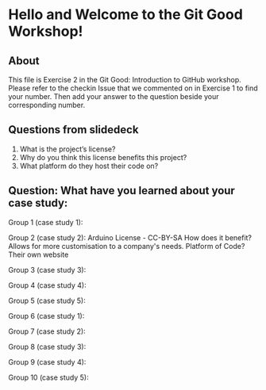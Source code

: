 # Hello and Welcome to the Git Good Workshop! 

## About 

This file is Exercise 2 in the Git Good: Introduction to GitHub workshop. 
Please refer to the checkin Issue that we commented on in Exercise 1 to find your number. Then add your answer to the question beside your corresponding number.

## Questions from slidedeck
1. What is the project’s license?
2. Why do you think this license benefits this project?
3. What platform do they host their code on?

## Question: What have you learned about your case study:

Group 1 (case study 1):


Group 2 (case study 2):
Arduino
License - CC-BY-SA
How does it benefit? Allows for more customisation to a company's needs.
Platform of Code? Their own website

Group 3 (case study 3):


Group 4 (case study 4):


Group 5 (case study 5): 


Group 6 (case study 1):


Group 7 (case study 2):


Group 8 (case study 3):


Group 9 (case study 4):


Group 10 (case study 5): 


